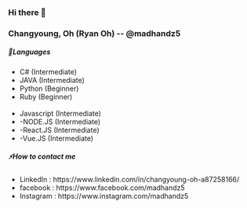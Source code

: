 ### Hi there  👋 

<strong><h3>Changyoung, Oh (Ryan Oh) -- @madhandz5</h3></strong>

<strong><h5>🔭Languages</h5></strong>
<ul>
    <li>C# (Intermediate) </li>
    <li>JAVA (Intermediate)</li>
    <li>Python (Beginner)</li>
    <li>Ruby (Beginner) </li>
    <br/>
    <li>Javascript (Intermediate) </li>
    <li>-NODE.JS (Intermediate) </li>
    <li>-React.JS (Intermediate) </li>
    <li>-Vue.JS (Intermediate) </li>
</ul>
<strong><h5>⚡How to contact me</h5></strong>
<ul>
    <li>LinkedIn : https://www.linkedin.com/in/changyoung-oh-a87258166/</li>
    <li>facebook : https://www.facebook.com/madhandz5 </li>
    <li>Instagram : https://www.instagram.com/madhandz5 </li>
</ul>

<!--
**madhandz5/madhandz5** is a ✨ _special_ ✨ repository because its `README.md` (this file) appears on your GitHub profile.

Here are some ideas to get you started:

- 🔭 I’m currently working on ...
- 🌱 I’m currently learning ...
- 👯 I’m looking to collaborate on ...
- 🤔 I’m looking for help with ...
- 💬 Ask me about ...
- 📫 How to reach me: ...
- 😄 Pronouns: ...
- ⚡ Fun fact: ...
-->
